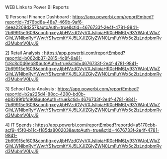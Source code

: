 WEB Links to Power BI Reports


1] Personal Finance Dashboard : https://app.powerbi.com/reportEmbed?reportId=7d76bd8a-48a7-469b-9af6-4eea2208d257&autoAuth=true&ctid=4676733f-2e4f-4781-9841-2b69915ef609&config=eyJjbHVzdGVyVXJsIjoiaHR0cHM6Ly93YWJpLWluZGlhLWNlbnRyYWwtYS1wcmltYXJ5LXJlZGlyZWN0LmFuYWx5c2lzLndpbmRvd3MubmV0LyJ9

2] Retail Analysis : https://app.powerbi.com/reportEmbed?reportId=b062db37-2815-4c8f-9a81-fc8c8d046eb8&autoAuth=true&ctid=4676733f-2e4f-4781-9841-2b69915ef609&config=eyJjbHVzdGVyVXJsIjoiaHR0cHM6Ly93YWJpLWluZGlhLWNlbnRyYWwtYS1wcmltYXJ5LXJlZGlyZWN0LmFuYWx5c2lzLndpbmRvd3MubmV0LyJ9

3] School Data Analysis : https://app.powerbi.com/reportEmbed?reportId=b2a225d4-88cc-4280-bd0b-eb8289fbfd90&autoAuth=true&ctid=4676733f-2e4f-4781-9841-2b69915ef609&config=eyJjbHVzdGVyVXJsIjoiaHR0cHM6Ly93YWJpLWluZGlhLWNlbnRyYWwtYS1wcmltYXJ5LXJlZGlyZWN0LmFuYWx5c2lzLndpbmRvd3MubmV0LyJ9

4] IT Spends : https://app.powerbi.com/reportEmbed?reportId=a5170cbb-acf9-45f0-b11c-f185da800203&autoAuth=true&ctid=4676733f-2e4f-4781-9841-2b69915ef609&config=eyJjbHVzdGVyVXJsIjoiaHR0cHM6Ly93YWJpLWluZGlhLWNlbnRyYWwtYS1wcmltYXJ5LXJlZGlyZWN0LmFuYWx5c2lzLndpbmRvd3MubmV0LyJ9
